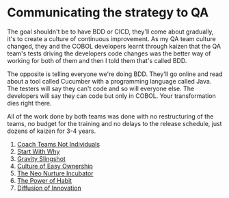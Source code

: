 # Communicating the strategy to QA

The goal shouldn't be to have BDD or CICD, they'll come about gradually, it's to create a culture of continuous improvement. 
As my QA team culture changed, they and the COBOL developers learnt through kaizen that the QA team's tests driving the developers code changes was the better way of working for both of them and then I told them that's called BDD. 

The opposite is telling everyone we're doing BDD. They'll go online and read about a tool called Cucumber with a programming language called Java. The testers will say they can't code and so will everyone else. The developers will say they can code but only in COBOL. Your transformation dies right there. 

All of the work done by both teams was done with no restructuring of the teams, no budget for the training and no delays to the release schedule, just dozens of kaizen for 3-4 years. 

1. [Coach Teams Not Individuals](https://farhan5248.github.io/Communicating%20the%20strategy%20to%20QA/Coach%20Teams%20Not%20Individuals)
2. [Start With Why](https://farhan5248.github.io/Communicating%20the%20strategy%20to%20QA/Start%20With%20Why)
3. [Gravity Slingshot](https://farhan5248.github.io/Communicating%20the%20strategy%20to%20QA/Gravity%20Slingshot)
4. [Culture of Easy Ownership](https://farhan5248.github.io/Communicating%20the%20strategy%20to%20QA/Culture%20of%20Easy%20Ownership)
5. [The Neo Nurture Incubator](https://farhan5248.github.io/Communicating%20the%20strategy%20to%20QA/The%20Neo%20Nurture%20Incubator)
6. [The Power of Habit](https://farhan5248.github.io/Communicating%20the%20strategy%20to%20QA/The%20Power%20of%20Habit)
7. [Diffusion of Innovation](https://farhan5248.github.io/Communicating%20the%20strategy%20to%20QA/Diffusion%20of%20Innovation)